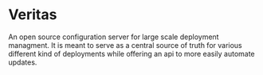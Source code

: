 # Veritas

An open source configuration server for large scale deployment managment. It is meant to serve as a central source of truth for various different kind of deployments while offering an api to more easily automate updates.
